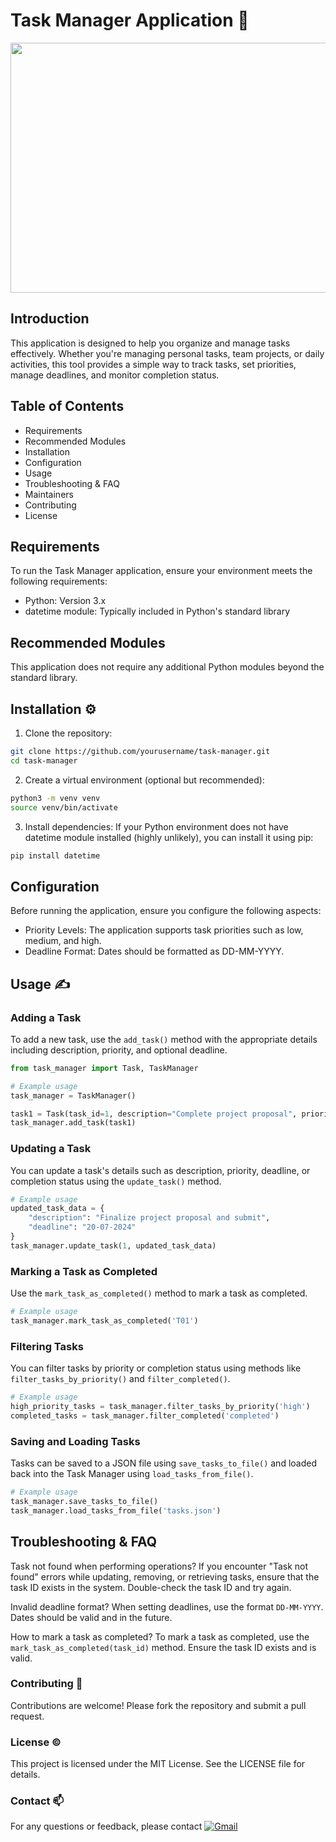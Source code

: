 # Task Manager Application 📑	

 <img src="https://github.com/pgnikolov/task-manager/assets/151896883/9324d27a-9ef9-4a0c-9e02-f74876ce36f9" width="750" height="400">
 
## Introduction

This application is designed to help you organize and manage tasks effectively. Whether you're managing personal tasks, team projects, or daily activities, this tool provides a simple way to track tasks, set priorities, manage deadlines, and monitor completion status.

## Table of Contents

- Requirements 
- Recommended Modules 
- Installation 
- Configuration 
- Usage 
- Troubleshooting & FAQ 
- Maintainers 
- Contributing
- License

## Requirements

To run the Task Manager application, ensure your environment meets the following requirements:
- Python: Version 3.x 
- datetime module: Typically included in Python's standard library

## Recommended Modules
This application does not require any additional Python modules beyond the standard library.

## Installation ⚙️
1. Clone the repository:
```bash
git clone https://github.com/yourusername/task-manager.git
cd task-manager
```
2. Create a virtual environment (optional but recommended):
```bash
python3 -m venv venv
source venv/bin/activate 
```
3. Install dependencies:
If your Python environment does not have datetime module installed (highly unlikely), you can install it using pip:
```bash
pip install datetime
```

## Configuration

Before running the application, ensure you configure the following aspects:
- Priority Levels: The application supports task priorities such as low, medium, and high. 
- Deadline Format: Dates should be formatted as DD-MM-YYYY.

## Usage ✍️

### Adding a Task
To add a new task, use the `add_task()` method with the appropriate details including description, priority, and optional deadline.
```python
from task_manager import Task, TaskManager

# Example usage
task_manager = TaskManager()

task1 = Task(task_id=1, description="Complete project proposal", priority="high", deadline="15-07-2024")
task_manager.add_task(task1)
```
### Updating a Task
You can update a task's details such as description, priority, deadline, or completion status using the `update_task()` method.
```python
# Example usage
updated_task_data = {
    "description": "Finalize project proposal and submit",
    "deadline": "20-07-2024"
}
task_manager.update_task(1, updated_task_data)
```

### Marking a Task as Completed
Use the `mark_task_as_completed()` method to mark a task as completed.
```python
# Example usage
task_manager.mark_task_as_completed('T01')
```

### Filtering Tasks
You can filter tasks by priority or completion status using methods like `filter_tasks_by_priority()` and `filter_completed()`.
```python
# Example usage
high_priority_tasks = task_manager.filter_tasks_by_priority('high')
completed_tasks = task_manager.filter_completed('completed')
```

### Saving and Loading Tasks
Tasks can be saved to a JSON file using `save_tasks_to_file()` and loaded back into the Task Manager using `load_tasks_from_file()`.
```python
# Example usage
task_manager.save_tasks_to_file()
task_manager.load_tasks_from_file('tasks.json')
```

## Troubleshooting & FAQ
Task not found when performing operations?
If you encounter "Task not found" errors while updating, removing, or retrieving tasks, ensure that the task ID exists in the system. Double-check the task ID and try again.

Invalid deadline format?
When setting deadlines, use the format `DD-MM-YYYY`. Dates should be valid and in the future.

How to mark a task as completed?
To mark a task as completed, use the `mark_task_as_completed(task_id)` method. Ensure the task ID exists and is valid.

### Contributing 🤝
Contributions are welcome! Please fork the repository and submit a pull request.

### License ©️
This project is licensed under the MIT License. See the LICENSE file for details.

### Contact 📫
For any questions or feedback, please contact [![Gmail](https://img.shields.io/badge/-Gmail-c14438?style=flat&logo=Gmail&logoColor=white)](mailto:pgnikolov@gmail.com)
